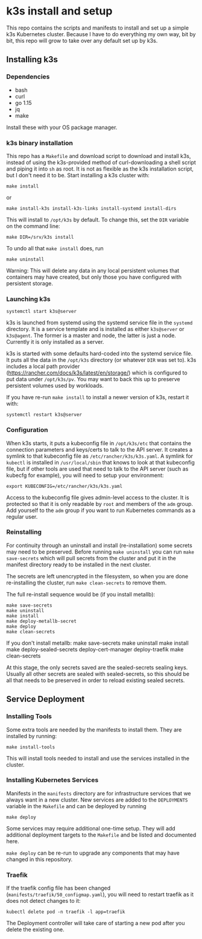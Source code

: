# k3s install and setup

This repo contains the scripts and manifests to install and set up a
simple k3s Kubernetes cluster. Because I have to do everything my own
way, bit by bit, this repo will grow to take over any default set up by
k3s.

## Installing k3s

### Dependencies

* bash
* curl
* go 1.15
* jq
* make

Install these with your OS package manager.

### k3s binary installation

This repo has a `Makefile` and download script to download and install
k3s, instead of using the k3s-provided method of curl-downloading a
shell script and piping it into `sh` as root. It is not as flexible as
the k3s installation script, but I don't need it to be. Start installing
a k3s cluster with:

    make install

or

    make install-k3s install-k3s-links install-systemd install-dirs

This will install to `/opt/k3s` by default. To change this, set the
`DIR` variable on the command line:

    make DIR=/srv/k3s install

To undo all that `make install` does, run

    make uninstall

Warning: This will delete any data in any local persistent volumes that
containers may have created, but only those you have configured with
persistent storage.

### Launching k3s

    systemctl start k3s@server

k3s is launched from systemd using the systemd service file in the
`systemd` directory. It is a service template and is installed as either
`k3s@server` or `k3s@agent`. The former is a master and node, the latter
is just a node. Currently it is only installed as a server.

k3s is started with some defaults hard-coded into the systemd service
file. It puts all the data in the `/opt/k3s` directory (or whatever
`DIR` was set to). k3s includes a local path provider
(https://rancher.com/docs/k3s/latest/en/storage/) which is configured to
put data under `/opt/k3s/pv`. You may want to back this up to preserve
persistent volumes used by workloads.

If you have re-run `make install` to install a newer version of k3s,
restart it with:

    systemctl restart k3s@server

### Configuration

When k3s starts, it puts a kubeconfig file in `/opt/k3s/etc` that
contains the connection parameters and keys/certs to talk to the API
server. It creates a symlink to that kubeconfig file as
`/etc/rancher/k3s/k3s.yaml`. A symlink for `kubectl` is installed in
`/usr/local/sbin` that knows to look at that kubeconfig file, but if
other tools are used that need to talk to the API server (such as
kubecfg for example), you will need to setup your environment:

    export KUBECONFIG=/etc/rancher/k3s/k3s.yaml

Access to the kubeconfig file gives admin-level access to the cluster.
It is protected so that it is only readable by `root` and members of the
`adm` group. Add yourself to the `adm` group if you want to run
Kubernetes commands as a regular user.

### Reinstalling

For continuity through an uninstall and install (re-installation) some
secrets may need to be preserved. Before running `make uninstall` you
can run `make save-secrets` which will pull secrets from the cluster and
put it in the manifest directory ready to be installed in the next
cluster.

The secrets are left unencrypted in the filesystem, so when you are done
re-installing the cluster, run `make clean-secrets` to remove them.

The full re-install sequence would be (if you install metallb):

    make save-secrets
    make uninstall
    make install
    make deploy-metallb-secret
    make deploy
    make clean-secrets

If you don't install metallb:
    make save-secrets
    make uninstall
    make install
    make deploy-sealed-secrets deploy-cert-manager deploy-traefik
    make clean-secrets

At this stage, the only secrets saved are the sealed-secrets sealing
keys. Usually all other secrets are sealed with sealed-secrets, so this
should be all that needs to be preserved in order to reload existing
sealed secrets.

## Service Deployment

### Installing Tools

Some extra tools are needed by the manifests to install them. They are
installed by running:

    make install-tools

This will install tools needed to install and use the services
installed in the cluster.

### Installing Kubernetes Services

Manifests in the `manifests` directory are for infrastructure services
that we always want in a new cluster. New services are added to the
`DEPLOYMENTS` variable in the `Makefile` and can be deployed by running

    make deploy

Some services may require additional one-time setup. They will add
additional deployment targets to the `Makefile` and be listed and
documented here.

`make deploy` can be re-run to upgrade any components that may have
changed in this repository.

### Traefik

If the traefik config file has been changed
(`manifests/traefik/50_configmap.yaml`), you will need to restart
traefik as it does not detect changes to it:

    kubectl delete pod -n traefik -l app=traefik

The Deployment controller will take care of starting a new pod after you
delete the existing one.
